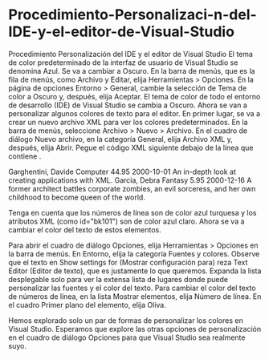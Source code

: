 # Procedimiento-Personalizaci-n-del-IDE-y-el-editor-de-Visual-Studio
Procedimiento Personalización del IDE y el editor de Visual Studio
El tema de color predeterminado de la interfaz de usuario de Visual Studio se denomina Azul. Se va a cambiar a Oscuro.
En la barra de menús, que es la fila de menús, como Archivo y Editar, elija Herramientas > Opciones.
En la página de opciones Entorno > General, cambie la selección de Tema de color a Oscuro y, después, elija Aceptar.
El tema de color de todo el entorno de desarrollo (IDE) de Visual Studio se cambia a Oscuro.
Ahora se van a personalizar algunos colores de texto para el editor. En primer lugar, se va a crear un nuevo archivo XML para ver los colores predeterminados.
En la barra de menús, seleccione Archivo > Nuevo > Archivo.
En el cuadro de diálogo Nuevo archivo, en la categoría General, elija Archivo XML y, después, elija Abrir.
Pegue el código XML siguiente debajo de la línea que contiene <?xml version="1.0" encoding="utf-8"?>.

<Catalog>
  <Book id="bk101">
  <Author>Garghentini, Davide</Author>
  <Title>XML Developer's Guide</Title>
  <Genre>Computer</Genre>
  <Price>44.95</Price>
  <PublishDate>2000-10-01</PublishDate>
  <Description>
    An in-depth look at creating applications with XML.
  </Description>
</Book>
<Book id="bk102">
  <Author>Garcia, Debra</Author>
  <Title>Midnight Rain</Title>
  <Genre>Fantasy</Genre>
  <Price>5.95</Price>
  <PublishDate>2000-12-16</PublishDate>
  <Description>
    A former architect battles corporate zombies, an evil
    sorceress, and her own childhood to become queen of the world.
  </Description>
</Book>
</Catalog>

Tenga en cuenta que los números de línea son de color azul turquesa y los atributos XML (como id="bk101") son de color azul claro. Ahora se va a cambiar el color del texto de estos elementos.

Para abrir el cuadro de diálogo Opciones, elija Herramientas > Opciones en la barra de menús.
En Entorno, elija la categoría Fuentes y colores.
Observe que el texto en Show settings for (Mostrar configuración para) reza Text Editor (Editor de texto), que es justamente lo que queremos. Expanda la lista desplegable solo para ver la extensa lista de lugares donde puede personalizar las fuentes y el color del texto.
Para cambiar el color del texto de números de línea, en la lista Mostrar elementos, elija Número de línea. En el cuadro Primer plano del elemento, elija Oliva.

Hemos explorado solo un par de formas de personalizar los colores en Visual Studio. Esperamos que explore las otras opciones de personalización en el cuadro de diálogo Opciones para que Visual Studio sea realmente suyo.
